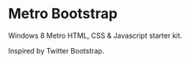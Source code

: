 Metro Bootstrap
===============

Windows 8 Metro HTML, CSS & Javascript starter kit.  

Inspired by Twitter Bootstrap.